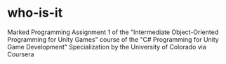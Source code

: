 # who-is-it
Marked Programming Assignment 1 of the "Intermediate Object-Oriented Programming for Unity Games" course of the "C# Programming for Unity Game Development" Specialization by the University of Colorado via Coursera

